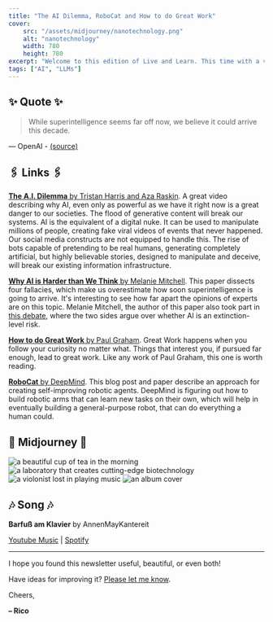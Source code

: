 ```yaml
---
title: "The AI Dilemma, RoboCat and How to do Great Work"
cover:
    src: "/assets/midjourney/nanotechnology.png"
    alt: "nanotechnology"
    width: 780
    height: 780
excerpt: "Welcome to this edition of Live and Learn. This time with a video explaining how harmful generative AI is going to be, a better way for AI to learn real-world tasks and an excellent article by Paul Graham. Enjoy."
tags: ["AI", "LLMs"]
---
```


## ✨ Quote ✨

> While superintelligence seems far off now, we believe it could arrive this decade.

— OpenAI - [(source)](https://openai.com/blog/introducing-superalignment)

## 🖇️ Links 🖇️

[**The A.I. Dilemma** by Tristan Harris and Aza Raskin](https://www.youtube.com/watch?v=xoVJKj8lcNQ). A great video describing why AI, even only as powerful as we have it right now is a great danger to our societies. The flood of generative content will break our systems. AI is the equivalent of a digital nuke. It can be used to manipulate millions of people, creating fake viral videos of events that never happened. Our social media constructs are not equipped to handle this. The rise of bots capable of pretending to be real humans, generating completely artificial, but highly believable stories, designed to manipulate and deceive, will break our existing information infrastructure.

[**Why AI is Harder than We Think** by Melanie Mitchell]( https://arxiv.org/pdf/2104.12871.pdf). This paper dissects four fallacies, which make us overestimate how soon superintelligence is going to arrive. It's interesting to see how far apart the opinions of experts are on this topic. Melanie Mitchell, the author of this paper also took part in [this debate](https://www.youtube.com/watch?v=144uOfr4SYA), where the two sides argue over whether AI is an extinction-level risk. 

[**How to do Great Work** by Paul Graham](http://www.paulgraham.com/greatwork.html). Great Work happens when you follow your curiosity no matter what. Things that interest you, if pursued far enough, lead to great work. Like any work of Paul Graham, this one is worth reading. 

[**RoboCat** by DeepMind](https://www.deepmind.com/blog/robocat-a-self-improving-robotic-agent). This blog post and paper describe an approach for creating self-improving robotic agents. DeepMind is figuring out how to build robotic arms that can learn new tasks on their own, which will help in eventually building a general-purpose robot, that can do everything a human could.


## 🌌 Midjourney 🌌

![a beautiful cup of tea in the morning](/assets/midjourney/a-beautiful-cup-of-tea-in-the-morning.jpg)
![a laboratory that creates cutting-edge biotechnology](/assets/midjourney/a-laboratory-that-creates-cutting-edge-biotechnology.jpg)
![a violonist lost in playing music](/assets/midjourney/a-violonist-lost-in-playing-music.jpg)
![an album cover](/assets/midjourney/an-album-cover.jpg)

## 🎶 Song 🎶

**Barfuß am Klavier** by AnnenMayKantereit 

[Youtube Music](https://music.youtube.com/watch?v=At07K8AUA9M) | [Spotify](https://open.spotify.com/track/4kr64ggr6ALZGxnkGdhK7b)

---

I hope you found this newsletter useful, beautiful, or even both!

Have ideas for improving it? [Please let me know](https://airtable.com/shro1VeyG4lkNXkx2). 

Cheers,

**– Rico**

